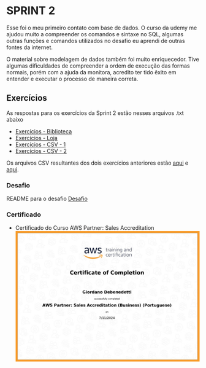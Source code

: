 
# SPRINT 2

Esse foi o meu primeiro contato com base de dados. O curso da udemy me ajudou muito a compreender os comandos e sintaxe no SQL, algumas outras funções e comandos utilizados no desafio eu aprendi de outras fontes da internet.

O material sobre modelagem de dados também foi muito enriquecedor. Tive algumas dificuldades de compreender a ordem de execução das formas normais, porém com a ajuda da monitora, acredito ter tido êxito em entender e executar o processo de maneira correta.

## Exercícios

As respostas para os exercícios da Sprint 2 estão nesses arquivos .txt abaixo

- [Exercícios - Biblioteca](exercicios/Exercicios_Biblioteca.txt)
- [Exercícios - Loja](exercicios/Exercicios_Loja.txt)
- [Exercícios - CSV - 1](exercicios/Exercicio_CSV1.txt)
- [Exercícios - CSV - 2](exercicios/Exercicio_CSV2.txt)

Os arquivos CSV resultantes dos dois exercícios anteriores estão [aqui](exercicios/Exercicio_CSV1.csv) e [aqui](exercicios/Exercicio_CSV2.csv).

### Desafio

README para o desafio
[Desafio](Desafio/README.md)

### Certificado

- Certificado do Curso AWS Partner: Sales Accreditation
![Sales Accreditation](certificados/13660_3_5857331_1720725385_AWS%20Course%20Completion%20Certificate_page-0001.jpg)
